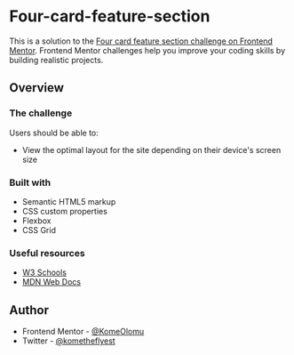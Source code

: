 # Four-card-feature-section

This is a solution to the [Four card feature section challenge on Frontend Mentor](https://www.frontendmentor.io/challenges/four-card-feature-section-weK1eFYK). Frontend Mentor challenges help you improve your coding skills by building realistic projects.

## Overview

### The challenge

Users should be able to:

- View the optimal layout for the site depending on their device's screen size

### Built with

- Semantic HTML5 markup
- CSS custom properties
- Flexbox
- CSS Grid

### Useful resources

- [W3 Schools](https://www.w3schools.com/)
- [MDN Web Docs](https://developer.mozilla.org/en-US/)

## Author

- Frontend Mentor - [@KomeOlomu](https://www.frontendmentor.io/profile/KomeOlomu)
- Twitter - [@kometheflyest](https://www.twitter.com/kometheflyest)
